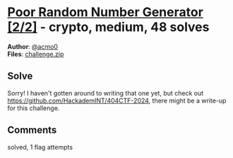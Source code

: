[Poor Random Number Generator [2/2]](challenge_files/README.md) - crypto, medium, 48 solves
===

**Author**: [@acmo0](https://acmo0.github.io/)    
**Files**: [challenge.zip](https://www.narthorn.com/ctf/404CTF-2024/challenge_files/Cryptanalyse/Poor%20Random%20Number%20Generator%20%5B2_2%5D/challenge.zip)

## Solve

Sorry! I haven't gotten around to writing that one yet, but check out https://github.com/HackademINT/404CTF-2024, there might be a write-up for this challenge.

## Comments

solved, 1 flag attempts